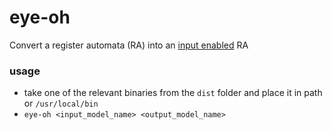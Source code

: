 # eye-oh

Convert a register automata (RA) into an [input enabled](https://en.wikipedia.org/wiki/Input/output_automaton) RA

### usage

- take one of the relevant binaries from the `dist` folder and place it in path or `/usr/local/bin`
- `eye-oh <input_model_name> <output_model_name>`
